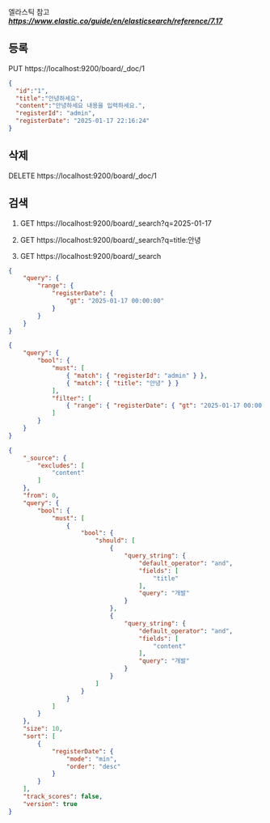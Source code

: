 엘라스틱 참고
***https://www.elastic.co/guide/en/elasticsearch/reference/7.17***

## 등록

PUT https://localhost:9200/board/_doc/1
```json
{
  "id":"1",
  "title":"안녕하세요",
  "content":"안녕하세요 내용을 입력하세요.",
  "registerId": "admin",
  "registerDate": "2025-01-17 22:16:24"
}
```

## 삭제
DELETE https://localhost:9200/board/_doc/1

## 검색

1. GET https://localhost:9200/board/_search?q=2025-01-17

2. GET https://localhost:9200/board/_search?q=title:안녕

3. GET https://localhost:9200/board/_search
```json
{
    "query": {
        "range": {
            "registerDate": {
                "gt": "2025-01-17 00:00:00"
            }
        }
    }
}
```

```json
{
    "query": {
        "bool": {
            "must": [
                { "match": { "registerId": "admin" } },
                { "match": { "title": "안녕" } }
            ],
            "filter": [
                { "range": { "registerDate": { "gt": "2025-01-17 00:00:00" } } }
            ]
        }
    }
}
```

```json
{
    "_source": {
        "excludes": [
            "content"
        ]
    },
    "from": 0,
    "query": {
        "bool": {
            "must": [
                {
                    "bool": {
                        "should": [
                            {
                                "query_string": {
                                    "default_operator": "and",
                                    "fields": [
                                        "title"
                                    ],
                                    "query": "개발"
                                }
                            },
                            {
                                "query_string": {
                                    "default_operator": "and",
                                    "fields": [
                                        "content"
                                    ],
                                    "query": "개발"
                                }
                            }
                        ]
                    }
                }
            ]
        }
    },
    "size": 10,
    "sort": [
        {
            "registerDate": {
                "mode": "min",
                "order": "desc"
            }
        }
    ],
    "track_scores": false,
    "version": true
}
```
